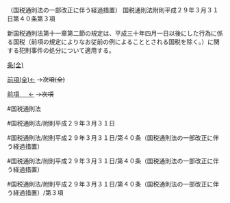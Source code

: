 （国税通則法の一部改正に伴う経過措置）
国税通則法附則平成２９年３月３１日第４０条第３項

新国税通則法第十一章第二節の規定は、平成三十年四月一日以後にした行為に係る国税（前項の規定によりなお従前の例によることとされる国税を除く。）に関する犯則事件の処分について適用する。

[条(全)](国税通則法＿＿＿＿附則平成２９年３月３１日第４０条_.md)

[前項(全)←](国税通則法＿＿＿＿附則平成２９年３月３１日第４０条第２項_.md)  ~~→次項(全)~~

[前項 　 ←](国税通則法＿＿＿＿附則平成２９年３月３１日第４０条第２項.md)  ~~→次項~~



#国税通則法

#国税通則法/附則平成２９年３月３１日

#国税通則法/附則平成２９年３月３１日/第４０条（国税通則法の一部改正に伴う経過措置）

#国税通則法/附則平成２９年３月３１日/第４０条（国税通則法の一部改正に伴う経過措置）

#国税通則法/附則平成２９年３月３１日/第４０条（国税通則法の一部改正に伴う経過措置）/第３項

